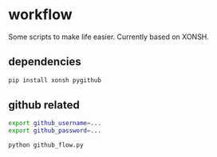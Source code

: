 # workflow
Some scripts to make life easier. Currently based on XONSH.

## dependencies

```sh
pip install xonsh pygithub
```


## github related

```sh
export github_username=...
export github_password=...

python github_flow.py
```

